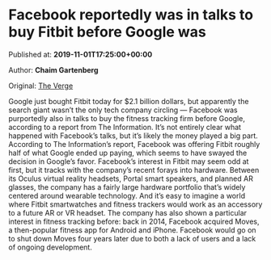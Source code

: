 
# Facebook reportedly was in talks to buy Fitbit before Google was

Published at: **2019-11-01T17:25:00+00:00**

Author: **Chaim Gartenberg**

Original: [The Verge](https://www.theverge.com/2019/11/1/20943825/facebook-google-fitbit-acquire-fitness-tracking-report)

Google just bought Fitbit today for $2.1 billion dollars, but apparently the search giant wasn’t the only tech company circling — Facebook was purportedly also in talks to buy the fitness tracking firm before Google, according to a report from The Information.
It’s not entirely clear what happened with Facebook’s talks, but it’s likely the money played a big part. According to The Information’s report, Facebook was offering Fitbit roughly half of what Google ended up paying, which seems to have swayed the decision in Google’s favor.
Facebook’s interest in Fitbit may seem odd at first, but it tracks with the company’s recent forays into hardware. Between its Oculus virtual reality headsets, Portal smart speakers, and planned AR glasses, the company has a fairly large hardware portfolio that’s widely centered around wearable technology. And it’s easy to imagine a world where Fitbit smartwatches and fitness trackers would work as an accessory to a future AR or VR headset.
The company has also shown a particular interest in fitness tracking before: back in 2014, Facebook acquired Moves, a then-popular fitness app for Android and iPhone. Facebook would go on to shut down Moves four years later due to both a lack of users and a lack of ongoing development.
